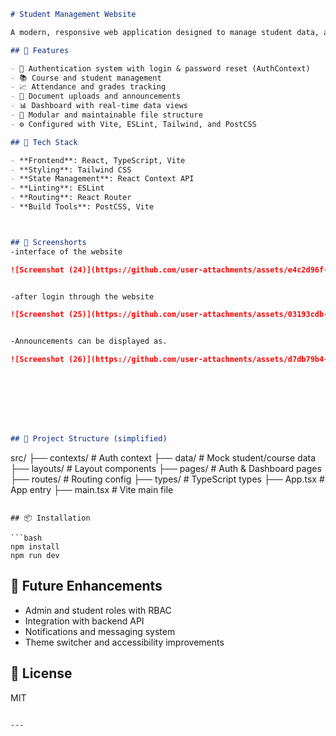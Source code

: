 
```markdown
# Student Management Website

A modern, responsive web application designed to manage student data, attendance, grades, documents, and communication within an academic institution. Built using **React**, **TypeScript**, and **Tailwind CSS**, the system offers a clean UI and role-based access for administrators and students.

## 🚀 Features

- 🔐 Authentication system with login & password reset (AuthContext)
- 📚 Course and student management
- 📈 Attendance and grades tracking
- 📄 Document uploads and announcements
- 📊 Dashboard with real-time data views
- 📁 Modular and maintainable file structure
- ⚙️ Configured with Vite, ESLint, Tailwind, and PostCSS

## 📂 Tech Stack

- **Frontend**: React, TypeScript, Vite
- **Styling**: Tailwind CSS
- **State Management**: React Context API
- **Linting**: ESLint
- **Routing**: React Router
- **Build Tools**: PostCSS, Vite



## 🚀 Screenshorts
-interface of the website

![Screenshot (24)](https://github.com/user-attachments/assets/e4c2d96f-ee89-4efb-9096-6f0f7eac293e)


-after login through the website

![Screenshot (25)](https://github.com/user-attachments/assets/03193cdb-b29b-44d5-95c3-caba71fcf2a9)


-Announcements can be displayed as.

![Screenshot (26)](https://github.com/user-attachments/assets/d7db79b4-16ee-428d-972c-bf8653a89b96)








## 📁 Project Structure (simplified)

```

src/
├── contexts/          # Auth context
├── data/              # Mock student/course data
├── layouts/           # Layout components
├── pages/             # Auth & Dashboard pages
├── routes/            # Routing config
├── types/             # TypeScript types
├── App.tsx            # App entry
├── main.tsx           # Vite main file

````

## 📦 Installation

```bash
npm install
npm run dev
````

## 🧠 Future Enhancements

* Admin and student roles with RBAC
* Integration with backend API
* Notifications and messaging system
* Theme switcher and accessibility improvements

## 📜 License

MIT

```

---
